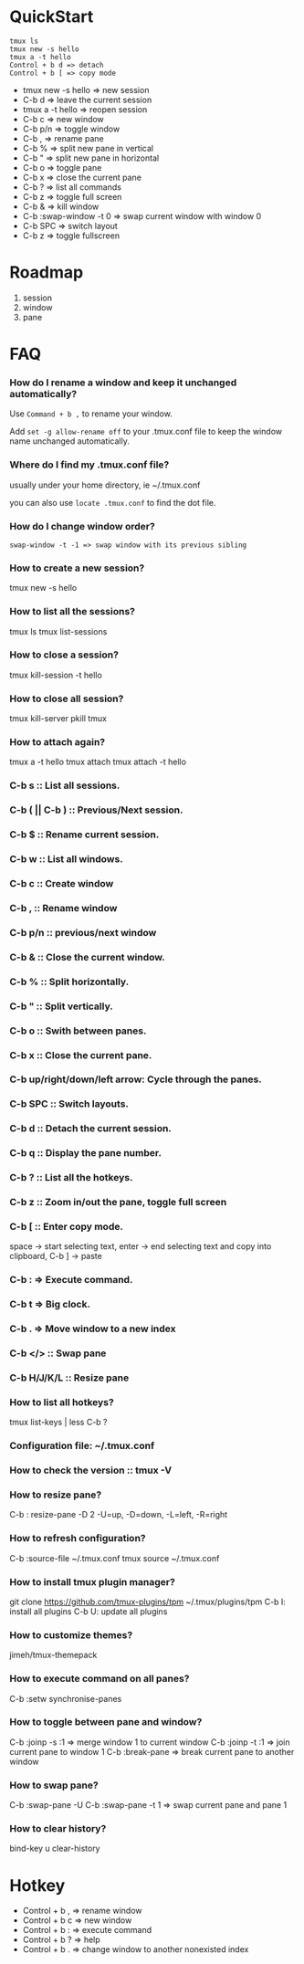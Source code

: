 # QuickStart

```
tmux ls
tmux new -s hello
tmux a -t hello
Control + b d => detach
Control + b [ => copy mode
```

+ tmux new -s hello => new session
+ C-b d => leave the current session
+ tmux a -t hello => reopen session
+ C-b c => new window
+ C-b p/n => toggle window
+ C-b , => rename pane
+ C-b % => split new pane in vertical
+ C-b " => split new pane in horizontal
+ C-b o => toggle pane
+ C-b x => close the current pane
+ C-b ? => list all commands
+ C-b z => toggle full screen
+ C-b & => kill window
+ C-b :swap-window -t 0 => swap current window with window 0 
+ C-b SPC => switch layout
+ C-b z => toggle fullscreen


# Roadmap

1. session
2. window
3. pane


# FAQ

### How do I rename a window and keep it unchanged automatically?

Use `Command + b ,` to rename your window.

Add `set -g allow-rename off` to your .tmux.conf file to keep the window name
unchanged automatically.

### Where do I find my .tmux.conf file?

usually under your home directory, ie ~/.tmux.conf

you can also use `locate .tmux.conf` to find the dot file.

### How do I change window order?

```
swap-window -t -1 => swap window with its previous sibling
```

### How to create a new session?

tmux new -s hello

### How to list all the sessions?

tmux ls
tmux list-sessions

### How to close a session?

tmux kill-session -t hello

### How to close all session?

tmux kill-server
pkill tmux

### How to attach again?

tmux a -t hello
tmux attach
tmux attach -t hello

### C-b s :: List all sessions.

### C-b ( || C-b ) :: Previous/Next session.

### C-b $ :: Rename current session.

### C-b w :: List all windows.

### C-b c :: Create window 

### C-b , :: Rename window

### C-b p/n :: previous/next window

### C-b & :: Close the current window.

### C-b % :: Split horizontally.

### C-b " :: Split vertically.

### C-b o :: Swith between panes.

### C-b x :: Close the current pane.

### C-b up/right/down/left arrow: Cycle through the panes.

### C-b SPC :: Switch layouts.

### C-b d :: Detach the current session.

### C-b q :: Display the pane number.

### C-b ? :: List all the hotkeys.

### C-b z :: Zoom in/out the pane, toggle full screen

### C-b [ :: Enter copy mode.

space -> start selecting text, enter -> end selecting text and copy into clipboard, C-b ] -> paste 

### C-b : => Execute command.

### C-b t => Big clock.

### C-b . => Move window to a new index

### C-b </> :: Swap pane

### C-b H/J/K/L :: Resize pane

### How to list all hotkeys?

tmux list-keys | less
C-b ?

### Configuration file: ~/.tmux.conf

### How to check the version :: tmux -V

### How to resize pane?

C-b :
resize-pane -D 2
-U=up, -D=down, -L=left, -R=right

### How to refresh configuration?

C-b :source-file ~/.tmux.conf
tmux source ~/.tmux.conf

### How to install tmux plugin manager?

git clone https://github.com/tmux-plugins/tpm ~/.tmux/plugins/tpm
C-b I: install all plugins
C-b U: update all plugins

### How to customize themes?

jimeh/tmux-themepack

### How to execute command on all panes?

C-b :setw synchronise-panes

### How to toggle between pane and window?

C-b :joinp -s :1 => merge window 1 to current window
C-b :joinp -t :1 => join current pane to window 1
C-b :break-pane  => break current pane to another window

### How to swap pane?

C-b :swap-pane -U
C-b :swap-pane -t 1 => swap current pane and pane 1

### How to clear history?

bind-key u clear-history



# Hotkey

- Control + b , => rename window
- Control + b c => new window
- Control + b : => execute command
- Control + b ? => help
- Control + b . => change window to another nonexisted index
